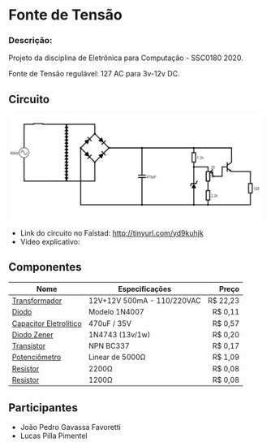 # Fonte de Tensão

### Descrição: 
Projeto da disciplina de Eletrônica para Computação - SSC0180 2020.

Fonte de Tensão regulável: 127 AC para 3v-12v DC. 


## Circuito

![](diagrama.png)

- Link do circuito no Falstad: http://tinyurl.com/yd9kuhjk
- Video explicativo: 

## Componentes

| Nome | Especificações | Preço |
|---|---|---:
| [Transformador](https://www.baudaeletronica.com.br/transformador-trafo-12v-12v-500ma-110-220vac.html) | 12V+12V 500mA - 110/220VAC | R$ 22,23 |
| [Diodo](https://www.baudaeletronica.com.br/transistor-npn-bc337.html) | Modelo 1N4007 | R$ 0,11 |
| [Capacitor Eletrolítico](https://www.baudaeletronica.com.br/capacitor-eletrolitico-470uf-35v.html) | 470uF / 35V | R$ 0,57 |
| [Diodo Zener](https://www.baudaeletronica.com.br/diodo-zener-1n4743-13v-1w.html) | 1N4743 (13v/1w) | R$ 0,20 |
| [Transistor](https://www.baudaeletronica.com.br/transistor-npn-bc337.html) | NPN BC337 | R$ 0,17 |
| [Potenciômetro](https://www.baudaeletronica.com.br/potenciometro-linear-de-5k-5000.html) | Linear de 5000Ω | R$ 1,09 |
| [Resistor](https://www.baudaeletronica.com.br/resistor-2k2-5-1-4w.html) | 2200Ω | R$ 0,08 |
| [Resistor](https://www.baudaeletronica.com.br/resistor-1k2-5-1-4w.html) | 1200Ω | R$ 0,08 |



## Participantes
- João Pedro Gavassa Favoretti
- Lucas Pilla Pimentel
